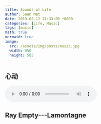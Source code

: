 ```yaml
---
title: Sounds of Life
author: Sean Mat
date: 2019-08-12 11:33:00 +0800
categories: [Life, Music]
tags: [music]
math: true
mermaid: true
image:
  src: /assets/img/posts/music.jpg
  width: 850
  height: 585
---
```


## 心动

<audio controls="" autoplay="" loop="loop"><source src="/assets/music/HeartBeat.mp3" type="audio/mpeg">Your browser does not support the audio element.</audio>

## Ray Empty---Lamontagne

<!-- <audio controls=""  loop="loop"><source src="/assets/video/11.mp3" type="audio/mpeg">Your browser does not support the audio element.</audio> -->

<!-- <audio controls="" autoplay="autoplay" loop="loop"><source src="/assets/video/11.mp3" type="audio/mpeg">Your browser does not support the audio element.</audio> -->
